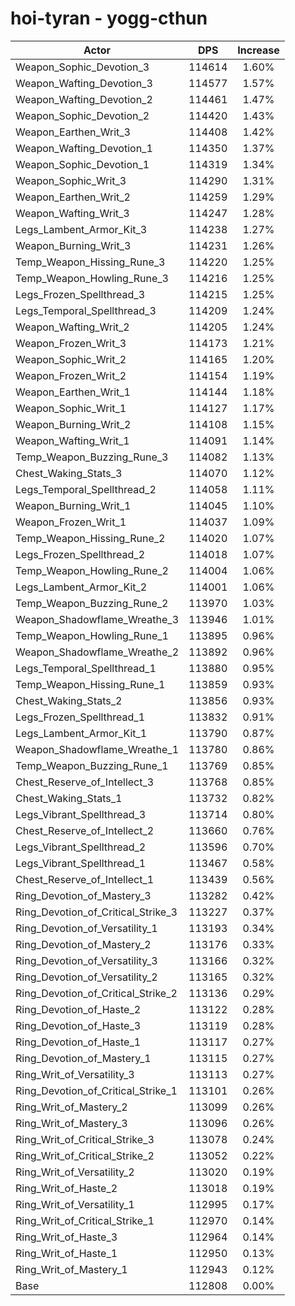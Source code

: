# hoi-tyran - yogg-cthun
| Actor | DPS | Increase |
|---|:---:|:---:|
|Weapon_Sophic_Devotion_3|114614|1.60%|
|Weapon_Wafting_Devotion_3|114577|1.57%|
|Weapon_Wafting_Devotion_2|114461|1.47%|
|Weapon_Sophic_Devotion_2|114420|1.43%|
|Weapon_Earthen_Writ_3|114408|1.42%|
|Weapon_Wafting_Devotion_1|114350|1.37%|
|Weapon_Sophic_Devotion_1|114319|1.34%|
|Weapon_Sophic_Writ_3|114290|1.31%|
|Weapon_Earthen_Writ_2|114259|1.29%|
|Weapon_Wafting_Writ_3|114247|1.28%|
|Legs_Lambent_Armor_Kit_3|114238|1.27%|
|Weapon_Burning_Writ_3|114231|1.26%|
|Temp_Weapon_Hissing_Rune_3|114220|1.25%|
|Temp_Weapon_Howling_Rune_3|114216|1.25%|
|Legs_Frozen_Spellthread_3|114215|1.25%|
|Legs_Temporal_Spellthread_3|114209|1.24%|
|Weapon_Wafting_Writ_2|114205|1.24%|
|Weapon_Frozen_Writ_3|114173|1.21%|
|Weapon_Sophic_Writ_2|114165|1.20%|
|Weapon_Frozen_Writ_2|114154|1.19%|
|Weapon_Earthen_Writ_1|114144|1.18%|
|Weapon_Sophic_Writ_1|114127|1.17%|
|Weapon_Burning_Writ_2|114108|1.15%|
|Weapon_Wafting_Writ_1|114091|1.14%|
|Temp_Weapon_Buzzing_Rune_3|114082|1.13%|
|Chest_Waking_Stats_3|114070|1.12%|
|Legs_Temporal_Spellthread_2|114058|1.11%|
|Weapon_Burning_Writ_1|114045|1.10%|
|Weapon_Frozen_Writ_1|114037|1.09%|
|Temp_Weapon_Hissing_Rune_2|114020|1.07%|
|Legs_Frozen_Spellthread_2|114018|1.07%|
|Temp_Weapon_Howling_Rune_2|114004|1.06%|
|Legs_Lambent_Armor_Kit_2|114001|1.06%|
|Temp_Weapon_Buzzing_Rune_2|113970|1.03%|
|Weapon_Shadowflame_Wreathe_3|113946|1.01%|
|Temp_Weapon_Howling_Rune_1|113895|0.96%|
|Weapon_Shadowflame_Wreathe_2|113892|0.96%|
|Legs_Temporal_Spellthread_1|113880|0.95%|
|Temp_Weapon_Hissing_Rune_1|113859|0.93%|
|Chest_Waking_Stats_2|113856|0.93%|
|Legs_Frozen_Spellthread_1|113832|0.91%|
|Legs_Lambent_Armor_Kit_1|113790|0.87%|
|Weapon_Shadowflame_Wreathe_1|113780|0.86%|
|Temp_Weapon_Buzzing_Rune_1|113769|0.85%|
|Chest_Reserve_of_Intellect_3|113768|0.85%|
|Chest_Waking_Stats_1|113732|0.82%|
|Legs_Vibrant_Spellthread_3|113714|0.80%|
|Chest_Reserve_of_Intellect_2|113660|0.76%|
|Legs_Vibrant_Spellthread_2|113596|0.70%|
|Legs_Vibrant_Spellthread_1|113467|0.58%|
|Chest_Reserve_of_Intellect_1|113439|0.56%|
|Ring_Devotion_of_Mastery_3|113282|0.42%|
|Ring_Devotion_of_Critical_Strike_3|113227|0.37%|
|Ring_Devotion_of_Versatility_1|113193|0.34%|
|Ring_Devotion_of_Mastery_2|113176|0.33%|
|Ring_Devotion_of_Versatility_3|113166|0.32%|
|Ring_Devotion_of_Versatility_2|113165|0.32%|
|Ring_Devotion_of_Critical_Strike_2|113136|0.29%|
|Ring_Devotion_of_Haste_2|113122|0.28%|
|Ring_Devotion_of_Haste_3|113119|0.28%|
|Ring_Devotion_of_Haste_1|113117|0.27%|
|Ring_Devotion_of_Mastery_1|113115|0.27%|
|Ring_Writ_of_Versatility_3|113113|0.27%|
|Ring_Devotion_of_Critical_Strike_1|113101|0.26%|
|Ring_Writ_of_Mastery_2|113099|0.26%|
|Ring_Writ_of_Mastery_3|113096|0.26%|
|Ring_Writ_of_Critical_Strike_3|113078|0.24%|
|Ring_Writ_of_Critical_Strike_2|113052|0.22%|
|Ring_Writ_of_Versatility_2|113020|0.19%|
|Ring_Writ_of_Haste_2|113018|0.19%|
|Ring_Writ_of_Versatility_1|112995|0.17%|
|Ring_Writ_of_Critical_Strike_1|112970|0.14%|
|Ring_Writ_of_Haste_3|112964|0.14%|
|Ring_Writ_of_Haste_1|112950|0.13%|
|Ring_Writ_of_Mastery_1|112943|0.12%|
|Base|112808|0.00%|
